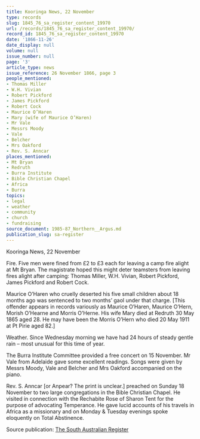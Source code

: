 ```yaml
---
title: Kooringa News, 22 November
type: records
slug: 1845_76_sa_register_content_19970
url: /records/1845_76_sa_register_content_19970/
record_id: 1845_76_sa_register_content_19970
date: '1866-11-26'
date_display: null
volume: null
issue_number: null
page: '3'
article_type: news
issue_reference: 26 November 1866, page 3
people_mentioned:
- Thomas Miller
- W.H. Vivian
- Robert Pickford
- James Pickford
- Robert Cock
- Maurice O’Haren
- Mary (wife of Maurice O’Haren)
- Mr Vale
- Messrs Moody
- Vale
- Belcher
- Mrs Oakford
- Rev. S. Anncar
places_mentioned:
- Mt Bryan
- Redruth
- Burra Institute
- Bible Christian Chapel
- Africa
- Burra
topics:
- legal
- weather
- community
- church
- fundraising
source_document: 1985-87_Northern__Argus.md
publication_slug: sa-register
---
```


Kooringa News, 22 November

Fire.  Five men were fined from £2 to £3 each for leaving a camp fire alight at Mt Bryan.  The magistrate hoped this might deter teamsters from leaving fires alight after camping: Thomas Miller, W.H. Vivian, Robert Pickford, James Pickford and Robert Cock.

Maurice O’Haren who cruelly deserted his five small children about 18 months ago was sentenced to two months’ gaol under that charge.  [This offender appears in records variously as Maurice O’Haren, Maurice O’Hern, Morish O’Hearne and Morris O’Herne.  His wife Mary died at Redruth 30 May 1865 aged 28.  He may have been the Morris O’Hern who died 20 May 1911 at Pt Pirie aged 82.]

Weather.  Since Wednesday morning we have had 24 hours of steady gentle rain – most unusual for this time of year.

The Burra Institute Committee provided a free concert on 15 November.  Mr Vale from Adelaide gave some excellent readings.  Songs were given by Messrs Moody, Vale and Belcher and Mrs Oakford accompanied on the piano.

Rev. S. Anncar [or Anpear? The print is unclear.] preached on Sunday 18 November to two large congregations in the Bible Christian Chapel.  He visited in connection with the Rechabite Rose of Sharon Tent for the purpose of advocating Temperance.  He gave lucid accounts of his travels in Africa as a missionary and on Monday & Tuesday evenings spoke eloquently on Total Abstinence.

Source publication: [The South Australian Register](/publications/sa-register/)
